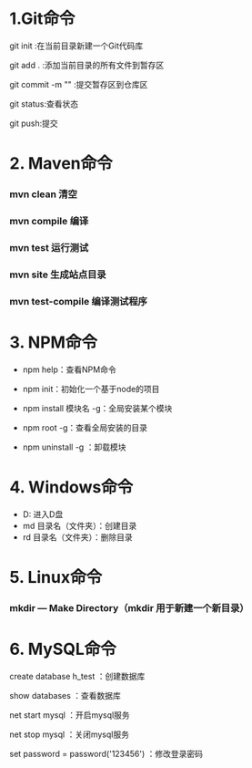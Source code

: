 # 1.Git命令

git init :在当前目录新建一个Git代码库

git add . :添加当前目录的所有文件到暂存区

git commit -m "" :提交暂存区到仓库区

git status:查看状态

git push:提交

# 2. Maven命令

### mvn clean 清空
### mvn compile 编译
### mvn test  运行测试
### mvn site  生成站点目录
### mvn test-compile 编译测试程序

# 3. NPM命令

- npm help：查看NPM命令

- npm init：初始化一个基于node的项目

- npm install 模块名 -g：全局安装某个模块

- npm root -g：查看全局安装的目录

- npm uninstall -g ：卸载模块

  

# 4. Windows命令

- D: 进入D盘
- md 目录名（文件夹）：创建目录
- rd  目录名（文件夹）：删除目录




# 5. Linux命令

### mkdir — Make Directory（mkdir 用于新建一个新目录）

# 6. MySQL命令

create database h_test ：创建数据库

show databases ：查看数据库

net start mysql ：开启mysql服务

net stop  mysql ：关闭mysql服务

set password  = password('123456') ：修改登录密码